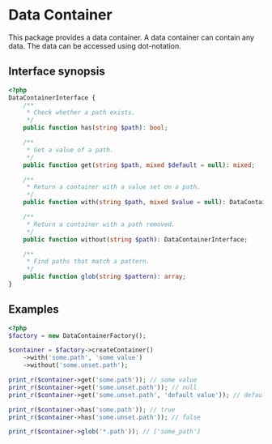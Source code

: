 # Data Container

This package provides a data container. A data container can contain any data.
The data can be accessed using dot-notation.

## Interface synopsis

```php
<?php
DataContainerInterface {
    /**
     * Check whether a path exists.
     */
    public function has(string $path): bool;

    /**
     * Get a value of a path.
     */
    public function get(string $path, mixed $default = null): mixed;

    /**
     * Return a container with a value set on a path.
     */
    public function with(string $path, mixed $value = null): DataContainerInterface;

    /**
     * Return a container with a path removed.
     */
    public function without(string $path): DataContainerInterface;

    /**
     * Find paths that match a pattern.
     */
    public function glob(string $pattern): array;
}
```

## Examples

```php
<?php
$factory = new DataContainerFactory();

$container = $factory->createContainer()
    ->with('some.path', 'some value')
    ->without('some.unset.path');

print_r($container->get('some.path')); // some value
print_r($container->get('some.unset.path')); // null
print_r($container->get('some.unset.path', 'default value')); // default value

print_r($container->has('some.path')); // true
print_r($container->has('some.unset.path')); // false

print_r($container->glob('*.path')); // ['some_path']
```
